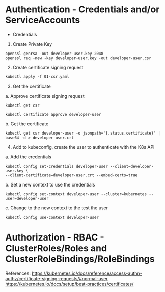 # Authentication -  Credentials and/or ServiceAccounts  
  
* Credentials  
1. Create Private Key  
```
openssl genrsa -out developer-user.key 2048  
openssl req -new -key developer-user.key -out developer-user.csr
```
  
2. Create certificate signing request  
``` 
kubectl apply -f 01-csr.yaml
```
  
3. Get the certificate  

a. Approve certificate signing request  
```
kubectl get csr  

kubectl certificate approve developer-user
```
  
b. Get the certificate  
```
kubectl get csr developer-user -o jsonpath='{.status.certificate}' | base64 -d > developer-user.crt
```

4. Add to kubeconfig, create the user to authenticate with the K8s API  

a. Add the credentials
```
kubectl config set-credentials developer-user --client=developer-user.key \  
--client-certificate=developer-user.crt --embed-certs=true
```
  
b. Set a new context to use the credentials  
```
kubectl config set-context developer-user --cluster=kubernetes --user=developer-user
```
  
c. Change to the new context to the test the user
```
kubectl config use-context developer-user
```

# Authorization - RBAC - ClusterRoles/Roles and ClusterRoleBindings/RoleBindings  





References:
https://kubernetes.io/docs/reference/access-authn-authz/certificate-signing-requests/#normal-user
https://kubernetes.io/docs/setup/best-practices/certificates/